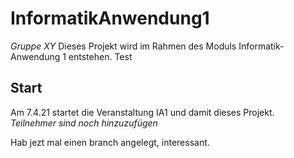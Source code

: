 # InformatikAnwendung1
*Gruppe XY*
Dieses Projekt wird im Rahmen des Moduls Informatik-Anwendung 1 entstehen. 
Test
## Start
Am 7.4.21 startet die Veranstaltung IA1 und damit dieses Projekt.  
*Teilnehmer sind noch hinzuzufügen* 

Hab jezt mal einen branch angelegt, interessant.